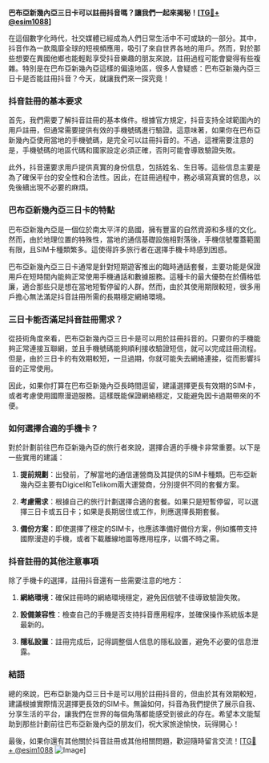 **巴布亞新幾內亞三日卡可以註冊抖音嗎？讓我們一起來揭秘！[[TG💪+ @esim1088](https://t.me/s/esim1088)]**

在這個數字化時代，社交媒體已經成為人們日常生活中不可或缺的一部分。其中，抖音作為一款風靡全球的短視頻應用，吸引了來自世界各地的用戶。然而，對於那些想要在異國他鄉也能輕鬆享受抖音樂趣的朋友來說，註冊過程可能會變得有些複雜。特別是在巴布亞新幾內亞這樣的偏遠地區，很多人會疑惑：巴布亞新幾內亞三日卡是否能註冊抖音？今天，就讓我們來一探究竟！

### 抖音註冊的基本要求

首先，我們需要了解抖音註冊的基本條件。根據官方規定，抖音支持全球範圍內的用戶註冊，但通常需要提供有效的手機號碼進行驗證。這意味著，如果你在巴布亞新幾內亞使用當地的手機號碼，是完全可以註冊抖音的。不過，這裡需要注意的是，手機號碼的地區代碼和國家設定必須正確，否則可能會導致驗證失敗。

此外，抖音還要求用戶提供真實的身份信息，包括姓名、生日等。這些信息主要是為了確保平台的安全性和合法性。因此，在註冊過程中，務必填寫真實的信息，以免後續出現不必要的麻煩。

### 巴布亞新幾內亞三日卡的特點

巴布亞新幾內亞是一個位於南太平洋的島國，擁有豐富的自然資源和多樣的文化。然而，由於地理位置的特殊性，當地的通信基礎設施相對落後，手機信號覆蓋範圍有限，且SIM卡種類繁多。這使得許多旅行者在選擇手機卡時感到困惑。

巴布亞新幾內亞三日卡通常是針對短期遊客推出的臨時通話套餐，主要功能是保證用戶在短時間內能夠正常使用手機通話和數據服務。這種卡的最大優勢在於價格低廉，適合那些只是想在當地短暫停留的人群。然而，由於其使用期限較短，很多用戶擔心無法滿足抖音註冊所需的長期穩定網絡環境。

### 三日卡能否滿足抖音註冊需求？

從技術角度來看，巴布亞新幾內亞三日卡是可以用於註冊抖音的。只要你的手機能夠正常連接互聯網，並且手機號碼能夠順利接收驗證短信，就可以完成註冊流程。但是，由於三日卡的有效期較短，一旦過期，你就可能失去網絡連接，從而影響抖音的正常使用。

因此，如果你打算在巴布亞新幾內亞長時間逗留，建議選擇更長有效期的SIM卡，或者考慮使用國際漫遊服務。這樣既能保證網絡穩定，又能避免因卡過期帶來的不便。

### 如何選擇合適的手機卡？

對於計劃前往巴布亞新幾內亞的旅行者來說，選擇合適的手機卡非常重要。以下是一些實用的建議：

1. **提前規劃**：出發前，了解當地的通信運營商及其提供的SIM卡種類。巴布亞新幾內亞主要有Digicel和Telikom兩大運營商，分別提供不同的套餐方案。

2. **考慮需求**：根據自己的旅行計劃選擇合適的套餐。如果只是短暫停留，可以選擇三日卡或五日卡；如果是長期居住或工作，則應選擇長期套餐。

3. **備份方案**：即使選擇了穩定的SIM卡，也應該準備好備份方案，例如攜帶支持國際漫遊的手機，或者下載離線地圖等應用程序，以備不時之需。

### 抖音註冊的其他注意事項

除了手機卡的選擇，註冊抖音還有一些需要注意的地方：

1. **網絡環境**：確保註冊時的網絡環境穩定，避免因信號不佳導致驗證失敗。

2. **設備兼容性**：檢查自己的手機是否支持抖音應用程序，並確保操作系統版本是最新的。

3. **隱私設置**：註冊完成后，記得調整個人信息的隱私設置，避免不必要的信息泄露。

### 結語

總的來說，巴布亞新幾內亞三日卡是可以用於註冊抖音的，但由於其有效期較短，建議根據實際情況選擇更長效的SIM卡。無論如何，抖音為我們提供了展示自我、分享生活的平台，讓我們在世界的每個角落都能感受到彼此的存在。希望本文能幫助到那些計劃前往巴布亞新幾內亞的朋友们，祝大家旅途愉快，玩得開心！

最後，如果你還有其他關於抖音註冊或其他相關問題，歡迎隨時留言交流！[[TG💪+ @esim1088](https://t.me/s/esim1088) ![Image](https://i.postimg.cc/4NQfJmqS/Snipaste-2025-05-13-00-14-12.png)]